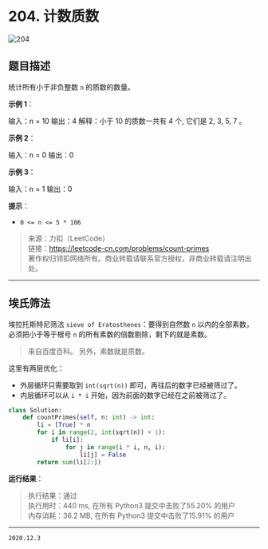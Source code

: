 # 204. 计数质数

![204](https://cdn.jsdelivr.net/gh/jpch89/PicBed/img/202012031104%20204.%20%E8%AE%A1%E6%95%B0%E8%B4%A8%E6%95%B0%2000.png)

## 题目描述

统计所有小于非负整数 `n` 的质数的数量。

**示例 1**：

输入：n = 10
输出：4
解释：小于 10 的质数一共有 4 个, 它们是 2, 3, 5, 7 。

**示例 2**：

输入：n = 0
输出：0

**示例 3**：

输入：n = 1
输出：0

**提示**：

- `0 <= n <= 5 * 106`

> 来源：力扣（LeetCode）  
> 链接：<https://leetcode-cn.com/problems/count-primes>  
> 著作权归领扣网络所有。商业转载请联系官方授权，非商业转载请注明出处。

---

## 埃氏筛法

埃拉托斯特尼筛法 `sieve of Eratosthenes`：要得到自然数 `n` 以内的全部素数，必须把小于等于根号 `n` 的所有素数的倍数剔除，剩下的就是素数。

> 来自百度百科。
> 另外，素数就是质数。

这里有两层优化：

- 外层循环只需要取到 `int(sqrt(n))` 即可，再往后的数字已经被筛过了。
- 内层循环可以从 `i * i` 开始，因为前面的数字已经在之前被筛过了。

```python
class Solution:
    def countPrimes(self, n: int) -> int:
        li = [True] * n
        for i in range(2, int(sqrt(n)) + 1):
            if li[i]:
                for j in range(i * i, n, i):
                    li[j] = False
        return sum(li[2:])
```

**运行结果**：

> 执行结果：通过  
> 执行用时：440 ms, 在所有 Python3 提交中击败了55.20% 的用户  
> 内存消耗：36.2 MB, 在所有 Python3 提交中击败了15.91% 的用户

---

`2020.12.3`
